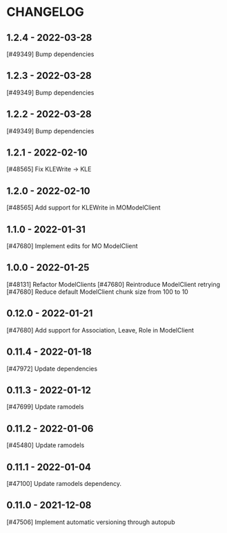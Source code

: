 CHANGELOG
=========

1.2.4 - 2022-03-28
------------------

[#49349] Bump dependencies

1.2.3 - 2022-03-28
------------------

[#49349] Bump dependencies

1.2.2 - 2022-03-28
------------------

[#49349] Bump dependencies

1.2.1 - 2022-02-10
------------------

[#48565] Fix KLEWrite -> KLE

1.2.0 - 2022-02-10
------------------

[#48565] Add support for KLEWrite in MOModelClient

1.1.0 - 2022-01-31
------------------

[#47680] Implement edits for MO ModelClient

1.0.0 - 2022-01-25
------------------

[#48131] Refactor ModelClients
[#47680] Reintroduce ModelClient retrying
[#47680] Reduce default ModelClient chunk size from 100 to 10

0.12.0 - 2022-01-21
-------------------

[#47680] Add support for Association, Leave, Role in ModelClient

0.11.4 - 2022-01-18
-------------------

[#47972] Update dependencies

0.11.3 - 2022-01-12
-------------------

[#47699] Update ramodels

0.11.2 - 2022-01-06
-------------------

[#45480] Update ramodels

0.11.1 - 2022-01-04
-------------------

[#47100] Update ramodels dependency.

0.11.0 - 2021-12-08
-------------------

[#47506] Implement automatic versioning through autopub

